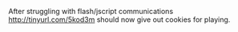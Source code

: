 After struggling with flash/jscript communications http://tinyurl.com/5kod3m should now give out cookies for playing.